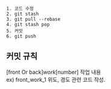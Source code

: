 ```
1. 코드 수정
2. git stash
3. git pull --rebase
4. git stash pop
5. 커밋
6. git push
```

## 커밋 규칙
[front Or back]_work_[number] 작업 내용  
ex) front_work_1 위도, 경도 관련 코드 작성.
